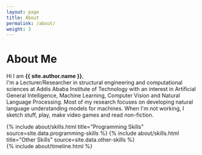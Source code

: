 ```yaml
---
layout: page
title: About
permalink: /about/
weight: 3
---
```


# **About Me**

Hi I am **{{ site.author.name }}**,<br>
I'm a Lecturer/Researcher in structural engineering and computational sciences at Addis Ababa Institute of Technology with an interest in  Artificial General Intelligence, Machine Learning, Computer Vision and Natural Language Processing. Most of my research focuses on developing natural language understanding models for machines. When I'm not working, I sketch stuff, play, make video games and read non-fiction. 

<div class="row">
{% include about/skills.html title="Programming Skills" source=site.data.programming-skills %}
{% include about/skills.html title="Other Skills" source=site.data.other-skills %}
</div>

<div class="row">
{% include about/timeline.html %}
</div>
